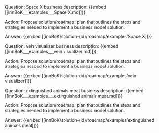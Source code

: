 Question: Space X business description:
{{embed [[innBoK___examples___Space X.md]]}}

Action: Propose solution/roadmap: plan that outlines the steps and strategies needed to implement a business model solution.

Answer:
{{embed [[innBoK/solution-(id)/roadmap/examples/Space X]]}}

Question: vein visualizer business description:
{{embed [[innBoK___examples___vein visualizer.md]]}}

Action: Propose solution/roadmap: plan that outlines the steps and strategies needed to implement a business model solution.

Answer:
{{embed [[innBoK/solution-(id)/roadmap/examples/vein visualizer]]}}

Question: extinguished animals meat business description:
{{embed [[innBoK___examples___extinguished animals meat.md]]}}

Action: Propose solution/roadmap: plan that outlines the steps and strategies needed to implement a business model solution.

Answer:
{{embed [[innBoK/solution-(id)/roadmap/examples/extinguished animals meat]]}}



